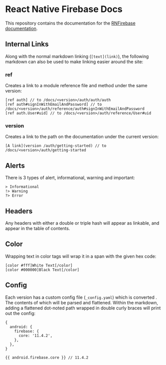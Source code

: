 # React Native Firebase Docs

This repository contains the documentation for the [RNFirebase documentation](https://invertase.io/oss/react-native-firebase).

## Internal Links

Along with the normal markdown linking (`[text](link)`), the following markdown can also be used to make linking easier around the site:

### ref

Creates a link to a module reference file and method under the same version:

```
[ref auth] // to /docs/<version>/auth/auth/auth
[ref auth#signInWithEmailAndPassword] // to /docs/<version>/auth/reference/auth#signInWithEmailAndPassword
[ref auth.User#uid] // to /docs/<version>/auth/reference/User#uid
```

### version

Creates a link to the path on the documentation under the current version:

```
[A link](version /auth/getting-started) // to /docs/<version>/auth/getting-started
```

## Alerts

There is 3 types of alert, informational, warning and important:

```
> Informational
!> Warning
?> Error
```

## Headers

Any headers with either a double or triple hash will appear as linkable, and appear in the table of contents.

## Color

Wrapping text in color tags will wrap it in a span with the given hex code:

```
[color #fff]White Text[/color]
[color #000000]Black Text[/color]
```

## Config

Each version has a custom config file (`_config.yaml`) which is converted . The contents of which will be parsed and flattened. Within the markdown, adding a flattened dot-noted path wrapped in double curly braces will print out the config:

```
{
  android: {
    firebase: {
      core: '11.4.2',
    },
  },
}
```

```
{{ android.firebase.core }} // 11.4.2
```
